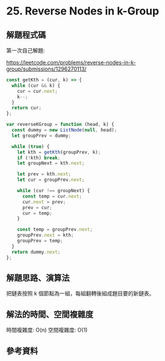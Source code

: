 # 25. Reverse Nodes in k-Group

## 解題程式碼

第一次自己解題:

https://leetcode.com/problems/reverse-nodes-in-k-group/submissions/1296270113/

```javascript
const getKth = (cur, k) => {
  while (cur && k) {
    cur = cur.next;
    k--;
  }
  return cur;
};

var reverseKGroup = function (head, k) {
  const dummy = new ListNode(null, head);
  let groupPrev = dummy;

  while (true) {
    let kth = getKth(groupPrev, k);
    if (!kth) break;
    let groupNext = kth.next;

    let prev = kth.next;
    let cur = groupPrev.next;

    while (cur !== groupNext) {
      const temp = cur.next;
      cur.next = prev;
      prev = cur;
      cur = temp;
    }

    const temp = groupPrev.next;
    groupPrev.next = kth;
    groupPrev = temp;
  }
  return dummy.next;
};
```

## 解題思路、演算法

把鏈表按照 k 個節點為一組，每組翻轉後組成題目要的新鏈表。

## 解法的時間、空間複雜度

時間複雜度: O(n)
空間複雜度: O(1)

## 參考資料

[]()
